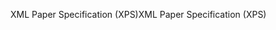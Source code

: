 <span data-ttu-id="f58ae-101">XML Paper Specification (XPS)</span><span class="sxs-lookup"><span data-stu-id="f58ae-101">XML Paper Specification (XPS)</span></span>